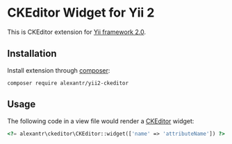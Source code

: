 # CKEditor Widget for Yii 2

This is CKEditor extension for [Yii framework 2.0](http://www.yiiframework.com).

## Installation

Install extension through [composer](http://getcomposer.org/):

```
composer require alexantr/yii2-ckeditor
```

## Usage

The following code in a view file would render a [CKEditor](http://ckeditor.com/) widget:

```php
<?= alexantr\ckeditor\CKEditor::widget(['name' => 'attributeName']) ?>
```
